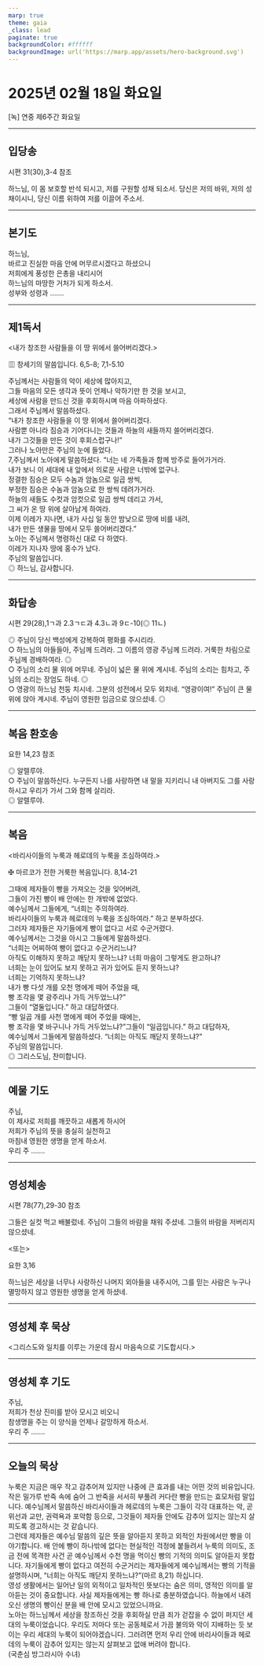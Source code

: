 ```yaml
---
marp: true
theme: gaia
_class: lead
paginate: true
backgroundColor: #ffffff
backgroundImage: url('https://marp.app/assets/hero-background.svg')
---
```


# 2025년 02월 18일 화요일

[녹] 연중 제6주간 화요일  




---

## 입당송

시편 31(30),3-4 참조

하느님, 이 몸 보호할 반석 되시고, 저를 구원할 성채 되소서. 당신은 저의 바위, 저의 성채이시니, 당신 이름 위하여 저를 이끌어 주소서.  
  


---

## 본기도

하느님,  
바르고 진실한 마음 안에 머무르시겠다고 하셨으니  
저희에게 풍성한 은총을 내리시어  
하느님의 마땅한 거처가 되게 하소서.  
성부와 성령과 …….  
  


---

## 제1독서

<내가 창조한 사람들을 이 땅 위에서 쓸어버리겠다.>

▥ 창세기의 말씀입니다. 6,5-8; 7,1-5.10

주님께서는 사람들의 악이 세상에 많아지고,  
그들 마음의 모든 생각과 뜻이 언제나 악하기만 한 것을 보시고,  
세상에 사람을 만드신 것을 후회하시며 마음 아파하셨다.  
그래서 주님께서 말씀하셨다.  
“내가 창조한 사람들을 이 땅 위에서 쓸어버리겠다.  
사람뿐 아니라 짐승과 기어다니는 것들과 하늘의 새들까지 쓸어버리겠다.  
내가 그것들을 만든 것이 후회스럽구나!”  
그러나 노아만은 주님의 눈에 들었다.  
7,주님께서 노아에게 말씀하셨다. “너는 네 가족들과 함께 방주로 들어가거라.  
내가 보니 이 세대에 내 앞에서 의로운 사람은 너밖에 없구나.  
정결한 짐승은 모두 수놈과 암놈으로 일곱 쌍씩,  
부정한 짐승은 수놈과 암놈으로 한 쌍씩 데려가거라.  
하늘의 새들도 수컷과 암컷으로 일곱 쌍씩 데리고 가서,  
그 씨가 온 땅 위에 살아남게 하여라.  
이제 이레가 지나면, 내가 사십 일 동안 밤낮으로 땅에 비를 내려,  
내가 만든 생물을 땅에서 모두 쓸어버리겠다.”  
노아는 주님께서 명령하신 대로 다 하였다.  
이레가 지나자 땅에 홍수가 났다.  
주님의 말씀입니다.  
◎ 하느님, 감사합니다.  
  


---

## 화답송

시편 29(28),1ㄱ과 2.3ㄱㄷ과 4.3ㄴ과 9ㄷ-10(◎ 11ㄴ)

◎ 주님이 당신 백성에게 강복하여 평화를 주시리라.  
○ 하느님의 아들들아, 주님께 드려라. 그 이름의 영광 주님께 드려라. 거룩한 차림으로 주님께 경배하여라. ◎  
○ 주님의 소리 물 위에 머무네. 주님이 넓은 물 위에 계시네. 주님의 소리는 힘차고, 주님의 소리는 장엄도 하네. ◎  
○ 영광의 하느님 천둥 치시네. 그분의 성전에서 모두 외치네. “영광이여!” 주님이 큰 물 위에 앉아 계시네. 주님이 영원한 임금으로 앉으셨네. ◎  
  


---

## 복음 환호송

요한 14,23 참조

◎ 알렐루야.  
○ 주님이 말씀하신다. 누구든지 나를 사랑하면 내 말을 지키리니 내 아버지도 그를 사랑하시고 우리가 가서 그와 함께 살리라.  
◎ 알렐루야.  
  


---

## 복음

<바리사이들의 누룩과 헤로데의 누룩을 조심하여라.>

✠ 마르코가 전한 거룩한 복음입니다. 8,14-21

그때에 제자들이 빵을 가져오는 것을 잊어버려,  
그들이 가진 빵이 배 안에는 한 개밖에 없었다.  
예수님께서 그들에게, “너희는 주의하여라.  
바리사이들의 누룩과 헤로데의 누룩을 조심하여라.” 하고 분부하셨다.  
그러자 제자들은 자기들에게 빵이 없다고 서로 수군거렸다.  
예수님께서는 그것을 아시고 그들에게 말씀하셨다.  
“너희는 어찌하여 빵이 없다고 수군거리느냐?  
아직도 이해하지 못하고 깨닫지 못하느냐? 너희 마음이 그렇게도 완고하냐?  
너희는 눈이 있어도 보지 못하고 귀가 있어도 듣지 못하느냐?  
너희는 기억하지 못하느냐?  
내가 빵 다섯 개를 오천 명에게 떼어 주었을 때,  
빵 조각을 몇 광주리나 가득 거두었느냐?”  
그들이 “열둘입니다.” 하고 대답하였다.  
“빵 일곱 개를 사천 명에게 떼어 주었을 때에는,  
빵 조각을 몇 바구니나 가득 거두었느냐?”그들이 “일곱입니다.” 하고 대답하자,  
예수님께서 그들에게 말씀하셨다. “너희는 아직도 깨닫지 못하느냐?”  
주님의 말씀입니다.  
◎ 그리스도님, 찬미합니다.  
  


---

## 예물 기도

주님,  
이 제사로 저희를 깨끗하고 새롭게 하시어  
저희가 주님의 뜻을 충실히 실천하고  
마침내 영원한 생명을 얻게 하소서.  
우리 주 …….  
  


---

## 영성체송

시편 78(77),29-30 참조

그들은 실컷 먹고 배불렀네. 주님이 그들의 바람을 채워 주셨네. 그들의 바람을 저버리지 않으셨네.  
  
<또는>  
  
요한 3,16  
  
하느님은 세상을 너무나 사랑하신 나머지 외아들을 내주시어, 그를 믿는 사람은 누구나 멸망하지 않고 영원한 생명을 얻게 하셨네.  


---

## 영성체 후 묵상

<그리스도와 일치를 이루는 가운데 잠시 마음속으로 기도합시다.>  


---

## 영성체 후 기도

주님,  
저희가 천상 진미를 받아 모시고 비오니  
참생명을 주는 이 양식을 언제나 갈망하게 하소서.  
우리 주 …….  
  


---

## 오늘의 묵상

누룩은 지금은 매우 작고 감추어져 있지만 나중에 큰 효과를 내는 어떤 것의 비유입니다. 작은 밀가루 반죽 속에 숨어 그 반죽을 서서히 부풀려 커다란 빵을 만드는 효모처럼 말입니다. 예수님께서 말씀하신 바리사이들과 헤로데의 누룩은 그들이 각각 대표하는 악, 곧 위선과 교만, 권력욕과 포악함 등으로, 그것들이 제자들 안에도 감추어 있지는 않는지 살피도록 경고하시는 것 같습니다.  
그런데 제자들은 예수님 말씀의 깊은 뜻을 알아듣지 못하고 외적인 차원에서만 빵을 이야기합니다. 배 안에 빵이 하나밖에 없다는 현실적인 걱정에 붙들려서 누룩의 의미도, 조금 전에 목격한 사건 곧 예수님께서 수천 명을 먹이신 빵의 기적의 의미도 알아듣지 못합니다. 자기들에게 빵이 없다고 여전히 수군거리는 제자들에게 예수님께서는 빵의 기적을 설명하시며, “너희는 아직도 깨닫지 못하느냐?”(마르 8,21) 하십니다.  
영성 생활에서는 일어난 일의 외적이고 일차적인 뜻보다는 숨은 의미, 영적인 의미를 알아듣는 것이 중요합니다. 사실 제자들에게는 빵 하나로 충분하였습니다. 하늘에서 내려오신 생명의 빵이신 분을 배 안에 모시고 있었으니까요.  
노아는 하느님께서 세상을 창조하신 것을 후회하실 만큼 죄가 걷잡을 수 없이 퍼지던 세대의 누룩이었습니다. 우리도 저마다 또는 공동체로서 가끔 불의와 악이 지배하는 듯 보이는 우리 세대의 누룩이 되어야겠습니다. 그러려면 먼저 우리 안에 바리사이들과 헤로데의 누룩이 감추어 있지는 않는지 살펴보고 없애 버려야 합니다.  
(국춘심 방그라시아 수녀)
